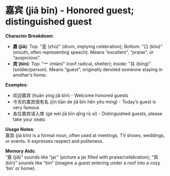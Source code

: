 # **嘉宾 (jiā bīn) - Honored guest; distinguished guest**

**Character Breakdown**:  
- **嘉 (jiā)**: Top: "壴 (zhù)" (drum, implying celebration); Bottom: "口 (kǒu)" (mouth, often representing speech). Means “excellent”, “praise”, or “auspicious”.  
- **宾 (bīn)**: Top: "宀 (mián)" (roof radical, shelter); Inside: "兵 (bīng)" (soldier/person). Means “guest”; originally denoted someone staying in another’s home.

**Examples**:  
- 欢迎嘉宾 (huān yíng jiā bīn) - Welcome honored guests  
- 今天的嘉宾很有名 (jīn tiān de jiā bīn hěn yǒu míng) - Today’s guest is very famous  
- 各位嘉宾请入席 (gè wèi jiā bīn qǐng rù xí) - Distinguished guests, please take your seats

**Usage Notes**:  
嘉宾 (jiā bīn) is a formal noun, often used at meetings, TV shows, weddings, or events. It expresses respect and politeness.

**Memory Aids**:  
“嘉 (jiā)” sounds like “jar” (picture a jar filled with praise/celebration); “宾 (bīn)” sounds like “bin” (imagine a guest entering under a roof into a cozy ‘bin’ or home).